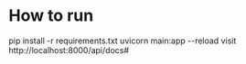 # How to run
pip install -r requirements.txt
uvicorn main:app --reload
visit http://localhost:8000/api/docs#
